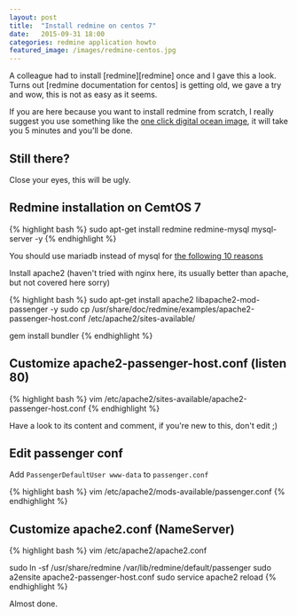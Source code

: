 ```yaml
---
layout: post
title:  "Install redmine on centos 7"
date:   2015-09-31 18:00
categories: redmine application howto
featured_image: /images/redmine-centos.jpg
---
```


A colleague had to install [redmine][redmine] once and I gave this a look. Turns out [redmine documentation for centos] is getting old, we gave a try and wow, this is not as easy as it seems.

<!-- more -->

If you are here because you want to install redmine from scratch, I really suggest you use something like the [one click digital ocean image](https://www.digitalocean.com/community/tutorials/how-to-use-the-digitalocean-one-click-install-redmine-on-ubuntu-14-04-image), it will take you 5 minutes and you'll be done.

## Still there? 

Close your eyes, this will be ugly.

## Redmine installation on CemtOS 7

{% highlight bash %}
sudo apt-get install redmine redmine-mysql mysql-server -y
{% endhighlight %}

You should use mariadb instead of mysql for [the following 10 reasons](https://seravo.fi/2015/10-reasons-to-migrate-to-mariadb-if-still-using-mysql)

Install apache2 (haven't tried with nginx here, its usually better than apache, but not covered here sorry)

{% highlight bash %}
sudo apt-get install apache2 libapache2-mod-passenger -y
sudo cp /usr/share/doc/redmine/examples/apache2-passenger-host.conf /etc/apache2/sites-available/

gem install bundler
{% endhighlight %}

## Customize apache2-passenger-host.conf (listen 80)

{% highlight bash %}
vim /etc/apache2/sites-available/apache2-passenger-host.conf
{% endhighlight %}

Have a look to its content and comment, if you're new to this, don't edit ;)

## Edit passenger conf

Add `PassengerDefaultUser www-data` to `passenger.conf`

{% highlight bash %}
vim /etc/apache2/mods-available/passenger.conf
{% endhighlight %}

## Customize apache2.conf (NameServer)

{% highlight bash %}
vim /etc/apache2/apache2.conf

sudo ln -sf /usr/share/redmine /var/lib/redmine/default/passenger
sudo a2ensite apache2-passenger-host.conf
sudo service apache2 reload
{% endhighlight %}

Almost done.
